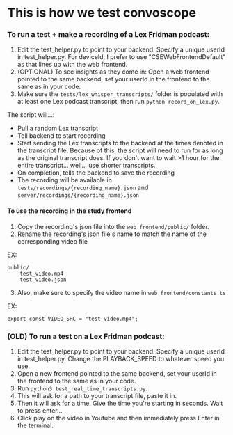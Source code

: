 # This is how we test convoscope

### To run a test + make a recording of a Lex Fridman podcast:

1. Edit the test_helper.py to point to your backend. Specify a unique userId in test_helper.py. For deviceId, I prefer to use "CSEWebFrontendDefault" as that lines up with the web frontend.
2. (OPTIONAL) To see insights as they come in: Open a web frontend pointed to the same backend, set your userId in the frontend to the same as in your code.
3. Make sure the `tests/lex_whisper_transcripts/` folder is populated with at least one Lex podcast transcript, then run `python record_on_lex.py`.

The script will...:
* Pull a random Lex transcript
* Tell backend to start recording
* Start sending the Lex transcripts to the backend at the times denoted in the transcript file. Because of this, the script will need to run for as long as the original transcript does. If you don't want to wait >1 hour for the entire transcript... well... use shorter transcripts.
* On completion, tells the backend to save the recording
* The recording will be available in `tests/recordings/{recording_name}.json` and `server/recordings/{recording_name}.json`

#### To use the recording in the study frontend ####

1. Copy the recording's json file into the `web_frontend/public/` folder.
2. Rename the recording's json file's name to match the name of the corresponding video file 

EX:

```
public/
    test_video.mp4
    test_video.json
```

3. Also, make sure to specify the video name in `web_frontend/constants.ts`

EX:

```
export const VIDEO_SRC = "test_video.mp4";
```

### (OLD) To run a test on a Lex Fridman podcast:

1. Edit the test_helper.py to point to your backend. Specify a unique userId in test_helper.py. Change the PLAYBACK_SPEED to whatever speed you use.
2. Open a new frontend pointed to the same backend, set your userId in the frontend to the same as in your code.
3. Run `python3 test_real_time_transcripts.py`.
4. This will ask for a path to your transcript file, paste it in.
5. Then it will ask for a time. Give the time you're starting in seconds. Wait to press enter...
6. Click play on the video in Youtube and then immediately press Enter in the terminal.
